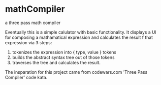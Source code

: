 # mathCompiler
a three pass math compiler

Eventually this is a simple calulator with basic functionality.
It displays a UI for composing a mathamatical expression and calculates the result f that expression via 3 steps:
1. tokenizes the expression into  { type, value } tokens
2. builds the abstract syntax tree out of those tokens
3. traverses the tree and calculates the result.

The insparation for this project came from codewars.com 'Three Pass Compiler' code kata.
